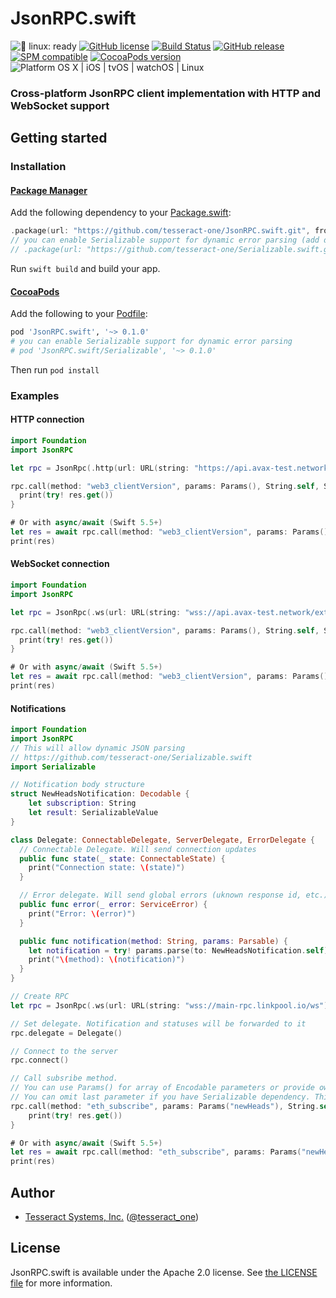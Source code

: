 # JsonRPC.swift

![🐧 linux: ready](https://img.shields.io/badge/%F0%9F%90%A7%20linux-ready-red.svg)
[![GitHub license](https://img.shields.io/badge/license-Apache%202.0-lightgrey.svg)](https://raw.githubusercontent.com/tesseract-one/JsonRPC.swift/main/LICENSE)
[![Build Status](https://github.com/tesseract-one/JsonRPC.swift/workflows/Build%20%26%20Tests/badge.svg?branch=main)](https://github.com/tesseract-one/JsonRPC.swift/actions?query=workflow%3ABuild%20%26%20Tests+branch%3Amain)
[![GitHub release](https://img.shields.io/github/release/tesseract-one/JsonRPC.swift.svg)](https://github.com/tesseract-one/JsonRPC.swift/releases)
[![SPM compatible](https://img.shields.io/badge/SwiftPM-Compatible-brightgreen.svg)](https://swift.org/package-manager/)
[![CocoaPods version](https://img.shields.io/cocoapods/v/JsonRPC.swift.svg)](https://cocoapods.org/pods/JsonRPC.swift)
![Platform OS X | iOS | tvOS | watchOS | Linux](https://img.shields.io/badge/platform-Linux%20%7C%20OS%20X%20%7C%20iOS%20%7C%20tvOS%20%7C%20watchOS-orange.svg)

### Cross-platform JsonRPC client implementation with HTTP and WebSocket support

## Getting started

### Installation

#### [Package Manager](https://swift.org/package-manager/)

Add the following dependency to your [Package.swift](https://github.com/apple/swift-package-manager/blob/master/Documentation/Usage.md#define-dependencies):

```swift
.package(url: "https://github.com/tesseract-one/JsonRPC.swift.git", from: "0.1.0")
// you can enable Serializable support for dynamic error parsing (add dependency to your target too)
// .package(url: "https://github.com/tesseract-one/Serializable.swift.git", from: "0.2.0")
```

Run `swift build` and build your app.

#### [CocoaPods](http://cocoapods.org/)

Add the following to your [Podfile](http://guides.cocoapods.org/using/the-podfile.html):

```rb
pod 'JsonRPC.swift', '~> 0.1.0'
# you can enable Serializable support for dynamic error parsing
# pod 'JsonRPC.swift/Serializable', '~> 0.1.0'
```

Then run `pod install`

### Examples

#### HTTP connection

```swift
import Foundation
import JsonRPC

let rpc = JsonRpc(.http(url: URL(string: "https://api.avax-test.network/ext/bc/C/rpc")!), queue: .main)

rpc.call(method: "web3_clientVersion", params: Params(), String.self, String.self) { res in
  print(try! res.get())
}

# Or with async/await (Swift 5.5+)
let res = await rpc.call(method: "web3_clientVersion", params: Params(), String.self, String.self)
print(res)
```

#### WebSocket connection

```swift
import Foundation
import JsonRPC

let rpc = JsonRpc(.ws(url: URL(string: "wss://api.avax-test.network/ext/bc/C/ws")!), queue: .main)

rpc.call(method: "web3_clientVersion", params: Params(), String.self, String.self) { res in
  print(try! res.get())
}

# Or with async/await (Swift 5.5+)
let res = await rpc.call(method: "web3_clientVersion", params: Params(), String.self, String.self)
print(res)
```

#### Notifications

```swift
import Foundation
import JsonRPC
// This will allow dynamic JSON parsing 
// https://github.com/tesseract-one/Serializable.swift
import Serializable

// Notification body structure
struct NewHeadsNotification: Decodable {
    let subscription: String
    let result: SerializableValue
}

class Delegate: ConnectableDelegate, ServerDelegate, ErrorDelegate {
  // Connectable Delegate. Will send connection updates
  public func state(_ state: ConnectableState) {
    print("Connection state: \(state)")
  }

  // Error delegate. Will send global errors (uknown response id, etc.)
  public func error(_ error: ServiceError) {
    print("Error: \(error)")
  }

  public func notification(method: String, params: Parsable) {
    let notification = try! params.parse(to: NewHeadsNotification.self).get()!
    print("\(method): \(notification)")
  }
}

// Create RPC
let rpc = JsonRpc(.ws(url: URL(string: "wss://main-rpc.linkpool.io/ws")!, autoconnect: false), queue: .main)

// Set delegate. Notification and statuses will be forwarded to it
rpc.delegate = Delegate()

// Connect to the server
rpc.connect()

// Call subsribe method.
// You can use Params() for array of Encodable parameters or provide own custom Encodable value.
// You can omit last parameter if you have Serializable dependency. This will set error data to SerializableValue type.
rpc.call(method: "eth_subscribe", params: Params("newHeads"), String.self) { res in
    print(try! res.get())
}

# Or with async/await (Swift 5.5+)
let res = await rpc.call(method: "eth_subscribe", params: Params("newHeads"), String.self)
print(res)
```

## Author

 - [Tesseract Systems, Inc.](mailto:info@tesseract.one)
   ([@tesseract_one](https://twitter.com/tesseract_one))

## License

JsonRPC.swift is available under the Apache 2.0 license. See [the LICENSE file](./LICENSE) for more information.

